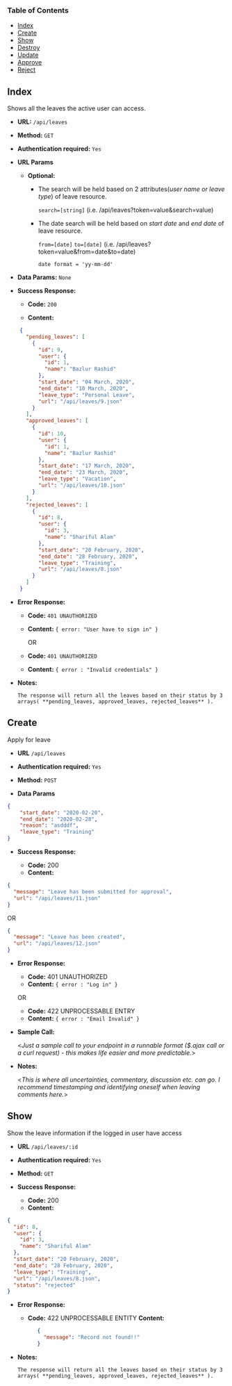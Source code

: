 ### Table of Contents
* [Index](#markdown-header-index)
* [Create](#markdown-header-create)
* [Show](#markdown-header-show)
* [Destroy](#markdown-header-destroy)
* [Update](#markdown-header-update)
* [Approve](#markdown-header-undo)
* [Reject](#markdown-header-reject)


## Index

Shows all the leaves the active user can access.

* **URL:** `/api/leaves`

* **Method:**  `GET` 
  
* **Authentication required:**  `Yes`
  
*  **URL Params**
  
   * **Optional:**
 
      * The search will be held based on 2 attributes(*user name or leave type*) of leave resource.
 
         `search=[string]` (i.e. /api/leaves?token=value&search=value)
    
      * The date search will be held based on *start date* and *end date* of leave resource.
    
         `from=[date]`  `to=[date]` (i.e. /api/leaves?token=value&from=date&to=date)
        
         `date format = 'yy-mm-dd'`
   
   

* **Data Params:** `None`


* **Success Response:**
  
    * **Code:** `200`
  
    * **Content:** 
  
```json
    {
      "pending_leaves": [
        {
          "id": 9,
          "user": {
            "id": 1,
            "name": "Bazlur Rashid"
          },
          "start_date": "04 March, 2020",
          "end_date": "10 March, 2020",
          "leave_type": "Personal Leave",
          "url": "/api/leaves/9.json"
        }
      ],
      "approved_leaves": [
        {
          "id": 10,
          "user": {
            "id": 1,
            "name": "Bazlur Rashid"
          },
          "start_date": "17 March, 2020",
          "end_date": "23 March, 2020",
          "leave_type": "Vacation",
          "url": "/api/leaves/10.json"
        }
      ],
      "rejected_leaves": [
        {
          "id": 8,
          "user": {
            "id": 3,
            "name": "Shariful Alam"
          },
          "start_date": "20 February, 2020",
          "end_date": "28 February, 2020",
          "leave_type": "Training",
          "url": "/api/leaves/8.json"
        }
      ]
    }
```
   
 
* **Error Response:**

    * **Code:** `401 UNAUTHORIZED` 
    
    * **Content:** `{ error: "User have to sign in" }`
    
      OR
    
    * **Code:** `401 UNAUTHORIZED`
    
    * **Content:** `{ error : "Invalid credentials" }`

* **Notes:**

      The response will return all the leaves based on their status by 3 arrays( **pending_leaves, approved_leaves, rejected_leaves** ).
  
  
## Create
Apply for leave
* **URL** `/api/leaves`

* **Authentication required:**  `Yes`

* **Method:** `POST`
  
* **Data Params**

```json
{
	"start_date": "2020-02-20",
	"end_date": "2020-02-28",
	"reason": "asdddf",
	"leave_type": "Training"
}
```


* **Success Response:**

    * **Code:** 200
    * **Content:** 
```json
{
  "message": "Leave has been submitted for approval",
  "url": "/api/leaves/11.json"
}
```
   OR
```json
{
  "message": "Leave has been created",
  "url": "/api/leaves/12.json"
}
```
 
* **Error Response:**

    * **Code:** 401 UNAUTHORIZED <br />
    * **Content:** `{ error : "Log in" }`

  OR

    * **Code:** 422 UNPROCESSABLE ENTRY <br />
    * **Content:** `{ error : "Email Invalid" }`

* **Sample Call:**

  <_Just a sample call to your endpoint in a runnable format ($.ajax call or a curl request) - this makes life easier and more predictable._> 

* **Notes:**

  <_This is where all uncertainties, commentary, discussion etc. can go. I recommend timestamping and identifying oneself when leaving comments here._> 
  
  
## Show
Show the leave information if the logged in user have access

* **URL** `/api/leaves/:id`

* **Authentication required:**  `Yes`

* **Method:** `GET`

* **Success Response:**

  * **Code:** 200
  * **Content:** 
```json
{
  "id": 8,
  "user": {
    "id": 3,
    "name": "Shariful Alam"
  },
  "start_date": "20 February, 2020",
  "end_date": "28 February, 2020",
  "leave_type": "Training",
  "url": "/api/leaves/8.json",
  "status": "rejected"
}
```
 
* **Error Response:**

  * **Code:** 422 UNPROCESSABLE ENTITY
    **Content:**
    ```json
       {
         "message": "Record not found!!"
       }
    ```

* **Notes:**

      The response will return all the leaves based on their status by 3 arrays( **pending_leaves, approved_leaves, rejected_leaves** ).
